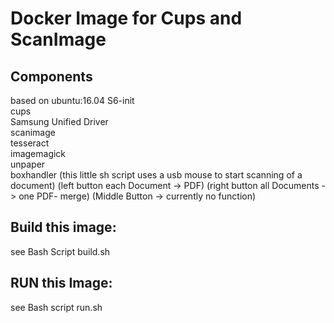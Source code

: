 # Docker Image for Cups and ScanImage

## Components
based on ubuntu:16.04
S6-init <br />
cups      
Samsung Unified Driver       
scanimage      
tesseract       
imagemagick     
unpaper       
boxhandler (this little sh script uses a usb mouse to start scanning of a document)
(left button each Document -> PDF) 
(right button all Documents -> one PDF- merge)
(Middle Button -> currently no function)

## Build this image:
see Bash Script build.sh

## RUN this Image:
see Bash script run.sh


